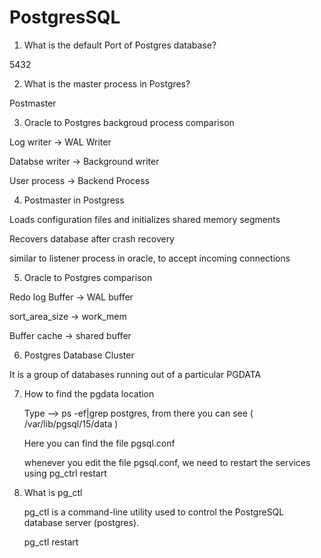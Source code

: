 # PostgresSQL

1. What is the default Port of Postgres database?

5432

2. What is the master process in Postgres?
   
Postmaster

3. Oracle to Postgres backgroud process comparison
   
Log writer -> WAL Writer

Databse writer -> Background writer

User process -> Backend Process

4. Postmaster in Postgress

Loads configuration files and initializes shared memory segments

Recovers database after crash recovery

similar to listener process in oracle, to accept incoming connections

5. Oracle to Postgres comparison
    
Redo log Buffer -> WAL buffer

sort_area_size -> work_mem

Buffer cache -> shared buffer

6. Postgres Database Cluster
    
It is a group of databases running out of a particular PGDATA

7. How to find the pgdata location

   Type --> ps -ef|grep postgres, from there you can see ( /var/lib/pgsql/15/data )
   
   Here you can find the file pgsql.conf

   whenever you edit the file pgsql.conf, we need to restart the services using pg_ctrl restart

8. What is pg_ctl

   pg_ctl is a command-line utility used to control the PostgreSQL database server (postgres).

   pg_ctl restart
   






